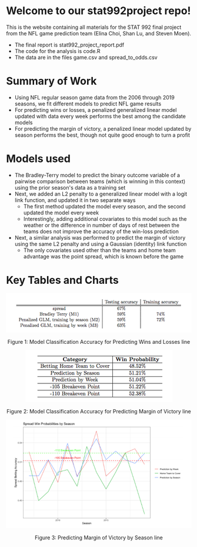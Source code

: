 # Welcome to our stat992project repo!
This is the website containing all materials for the STAT 992 final project from the NFL game prediction team (Elina Choi, Shan Lu, and Steven Moen).
- The final report is stat992_project_report.pdf
- The code for the analysis is code.R
- The data are in the files game.csv and spread_to_odds.csv

# Summary of Work

- Using NFL regular season game data from the 2006 through 2019 seasons, we fit different models to predict NFL game results 
- For predicting wins or losses, a penalized generalized linear model updated with data every week performs the best among the candidate models
- For predicting the margin of victory, a penalized linear model updated by season performs the best, though not quite good enough to turn a profit 

# Models used

- The Bradley-Terry model to predict the binary outcome variable of a pairwise comparison between teams (which is winning in this context) using the prior season's data as a training set 
- Next, we added an L2 penalty to a generalized linear model with a logit link function, and updated it in two separate ways
  - The first method updated the model every season, and the second updated the model every week
  - Interestingly, adding additional covariates to this model such as the weather or the difference in number of days of rest between the teams does not improve the accuracy of the win-loss prediction
- Next, a similar analysis was performed to predict the margin of victory using the same L2 penalty and using a Gaussian (identity) link function
  - The only covariates used other than the teams and home team advantage was the point spread, which is known before the game

# Key Tables and Charts

<div class="figure" style="text-align: center">

<img src="win_loss_results.png" alt="Figure 1: Model Classification Accuracy for Predicting Wins and Losses"  />

<p class="caption">

Figure 1: Model Classification Accuracy for Predicting Wins and Losses
line

</p>

</div>

<div class="figure" style="text-align: center">

<img src="spread_line_results.png" alt="Figure 2: Model Classification Accuracy for Predicting Margin of Victory"  />

<p class="caption">

Figure 2: Model Classification Accuracy for Predicting Margin of Victory
line

</p>

</div>

<div class="figure" style="text-align: center">

<img src="spread_line_by_season.png" alt="Figure 3: Predicting Margin of Victory by Season"  />

<p class="caption">

Figure 3: Predicting Margin of Victory by Season
line

</p>

</div>
